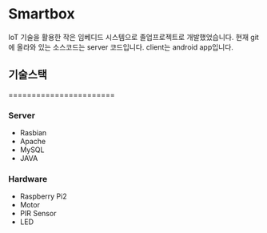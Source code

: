 Smartbox
======================
IoT 기술을 활용한 작은 임베디드 시스템으로 졸업프로젝트로 개발했었습니다.
현재 git에 올라와 있는 소스코드는 server 코드입니다.
client는 android app입니다.

## 기술스택
=======================
### Server
* Rasbian
* Apache
* MySQL
* JAVA

### Hardware
* Raspberry Pi2
* Motor
* PIR Sensor
* LED
